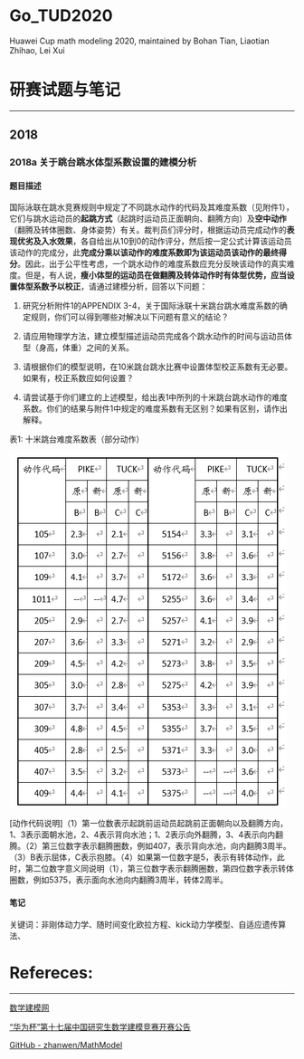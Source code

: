 # Go_TUD2020
Huawei Cup math modeling 2020, maintained by Bohan Tian, Liaotian Zhihao, Lei Xui

# 研赛试题与笔记

---

## 2018

### 2018a 关于跳台跳水体型系数设置的建模分析

#### 题目描述

国际泳联在跳水竞赛规则中规定了不同跳水动作的代码及其难度系数（见附件1），它们与跳水运动员的**起跳方式**（起跳时运动员正面朝向、翻腾方向）及**空中动作**（翻腾及转体圈数、身体姿势）有关。裁判员们评分时，根据运动员完成动作的**表现优劣及入水效果**，各自给出从10到0的动作评分，然后按一定公式计算该运动员该动作的完成分，此**完成分乘以该动作的难度系数即为该运动员该动作的最终得分**。因此，出于公平性考虑，一个跳水动作的难度系数应充分反映该动作的真实难度。但是，有人说，**瘦小体型的运动员在做翻腾及转体动作时有体型优势，应当设置体型系数予以校正**，请通过建模分析，回答以下问题：

1. 研究分析附件1的APPENDIX 3-4，关于国际泳联十米跳台跳水难度系数的确定规则，你们可以得到哪些对解决以下问题有意义的结论？

2. 请应用物理学方法，建立模型描述运动员完成各个跳水动作的时间与运动员体型（身高，体重）之间的关系。

3. 请根据你们的模型说明，在10米跳台跳水比赛中设置体型校正系数有无必要。如果有，校正系数应如何设置？

4. 请尝试基于你们建立的上述模型，给出表1中所列的十米跳台跳水动作的难度系数。你们的结果与附件1中规定的难度系数有无区别？如果有区别，请作出解释。

表1: 十米跳台难度系数表（部分动作）

![image-20200911112620240](docs/image-20200911112620240.png)

[动作代码说明]（1）第一位数表示起跳前运动员起跳前正面朝向以及翻腾方向，1、3表示面朝水池，2、4表示背向水池；1、2表示向外翻腾，3、4表示向内翻腾。（2）第三位数字表示翻腾圈数，例如407，表示背向水池，向内翻腾3周半。（3）B表示屈体，C表示抱膝。（4）如果第一位数字是5，表示有转体动作，此时，第二位数字意义同说明（1），第三位数字表示翻腾圈数，第四位数字表示转体圈数，例如5375，表示面向水池向内翻腾3周半，转体2周半。

#### 笔记

关键词：非刚体动力学、随时间变化欧拉方程、kick动力学模型、自适应遗传算法、





# Refereces:

---

[数学建模网](https://www.shumo.com/home/)

[“华为杯”第十七届中国研究生数学建模竞赛开赛公告](https://cpipc.chinadegrees.cn//pw/detail/2c9088a5745d0a2a01746ca80e3255e1)

[GitHub - zhanwen/MathModel](GitHub/zhanwen/MathModel)

